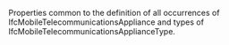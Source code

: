 Properties common to the definition of all occurrences of  IfcMobileTelecommunicationsAppliance and types of IfcMobileTelecommunicationsApplianceType.
